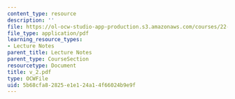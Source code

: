 ```yaml
---
content_type: resource
description: ''
file: https://ol-ocw-studio-app-production.s3.amazonaws.com/courses/22-314j-structural-mechanics-in-nuclear-power-technology-fall-2006/5b68cfa82825e1e124a14f66024b9e9f_v_2.pdf
file_type: application/pdf
learning_resource_types:
- Lecture Notes
parent_title: Lecture Notes
parent_type: CourseSection
resourcetype: Document
title: v_2.pdf
type: OCWFile
uid: 5b68cfa8-2825-e1e1-24a1-4f66024b9e9f
---
```

